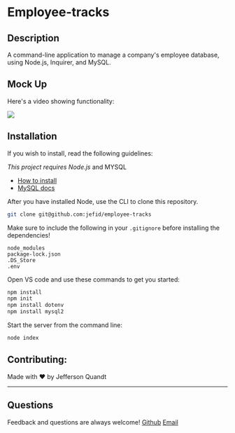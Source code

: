 # Employee-tracks


## Description
A command-line application to manage a company's employee database, using Node.js, Inquirer, and MySQL.



## Mock Up

Here's a video showing functionality:

<img src = "utils/mock-up.gif"> 





## Installation
If you wish to install, read the following guidelines:

_This project requires Node.js_ and MYSQL

* [How to install](https://docs.npmjs.com/downloading-and-installing-node-js-and-npm)
* [MySQL docs](https://dev.mysql.com/doc/refman/8.0/en/)

After you have installed Node, use the CLI to clone this repository.
```bash
git clone git@github.com:jefid/employee-tracks
```

Make sure to include the following in your ``.gitignore`` before installing the dependencies!
```
node_modules
package-lock.json
.DS_Store
.env
```

Open VS code and use these commands to get you started:

```bash
npm install
npm init
npm install dotenv
npm install mysql2
```

Start the server from the command line:
```bash
node index 
```

## Contributing:
Made with ❤️ by Jefferson Quandt

----
## Questions
Feedback and questions are always welcome!
[Github](https://github.com/jefid)
[Email](mailto:jquandt411@gmail.com)